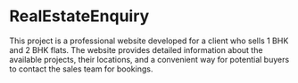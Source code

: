 # RealEstateEnquiry
This project is a professional website developed for a client who sells 1 BHK and 2 BHK flats. The website provides detailed information about the available projects, their locations, and a convenient way for potential buyers to contact the sales team for bookings.
